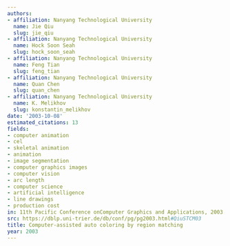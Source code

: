 ```yaml
---
authors:
- affiliation: Nanyang Technological University
  name: Jie Qiu
  slug: jie_qiu
- affiliation: Nanyang Technological University
  name: Hock Soon Seah
  slug: hock_soon_seah
- affiliation: Nanyang Technological University
  name: Feng Tian
  slug: feng_tian
- affiliation: Nanyang Technological University
  name: Quan Chen
  slug: quan_chen
- affiliation: Nanyang Technological University
  name: K. Melikhov
  slug: konstantin_melikhov
date: '2003-10-08'
estimated_citations: 13
fields:
- computer animation
- cel
- skeletal animation
- animation
- image segmentation
- computer graphics images
- computer vision
- arc length
- computer science
- artificial intelligence
- line drawings
- production cost
in: 11th Pacific Conference onComputer Graphics and Applications, 2003. Proceedings.
src: https://dblp.uni-trier.de/db/conf/pg/pg2003.html#QiuSTCM03
title: Computer-assisted auto coloring by region matching
year: 2003
---
```

